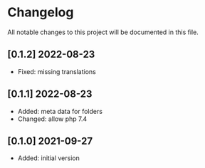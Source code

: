 # Changelog

All notable changes to this project will be documented in this file.

## [0.1.2] 2022-08-23
- Fixed: missing translations

## [0.1.1] 2022-08-23
- Added: meta data for folders
- Changed: allow php 7.4

## [0.1.0] 2021-09-27

- Added: initial version
